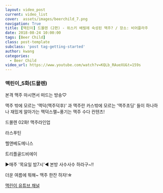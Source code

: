 ```yaml
---
layout: video_post
current: video_list
cover:  assets/images/beerchild_7.png
navigation: True
title: [맥린이] 드몰렌 (2편) - 위스키 배럴에 숙성된 맥주? / 장소: 비어플라주
date: 2018-08-24 10:00:00
tags: [Beer Child]
class: post-template
subclass: 'post tag-getting-started'
author: kwang
categories:
  - Beer Child
video_url: https://www.youtube.com/watch?v=KQLb_RAueXU&t=159s
---
```


### **맥린이_5화(드몰렌)** 

본격 맥주 마시면서 떠드는 방송♡

맥주 밖에 모르는 '맥덕(맥주덕후)' 과
맥주란 카스밖에 모르는 '맥주초딩' 들이 
하나하나 재밌게 알아가는
맥덕스멜~풍기는 맥주 수다 컨텐츠!

드몰렌 02화! 맥주라인업 

라스푸틴 

헬앤베도메니스 

트리플골드비에이 

 ▶매주 '목요일 밤7시'◀ 
본방 사수사수 하라구~!!

더운 여름에 뭐해~ 
맥주 한잔 하자!☆

[맥린이 유튜브 채널](https://www.youtube.com/channel/UCKWclNzINS9c_b4QIP5OCQA)